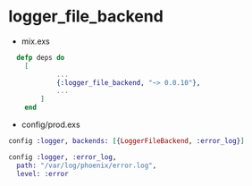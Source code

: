 # logger_file_backend

* mix.exs

```elixir
  defp deps do
    [
			...
			{:logger_file_backend, "~> 0.0.10"},
			...
		]
	end
```


* config/prod.exs

```elixir
config :logger, backends: [{LoggerFileBackend, :error_log}]

config :logger, :error_log,
  path: "/var/log/phoenix/error.log",
  level: :error
```

